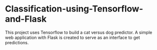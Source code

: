 # Classification-using-Tensorflow-and-Flask

This project uses Tensorflow to build a cat versus dog predictor. A simple web application with Flask is created to serve as an interface to get predictions.
